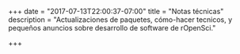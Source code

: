 +++
date = "2017-07-13T22:00:37-07:00"
title = "Notas técnicas"
description = "Actualizaciones de paquetes, cómo-hacer tecnicos, y pequeños anuncios sobre desarrollo de software de rOpenSci."

+++

